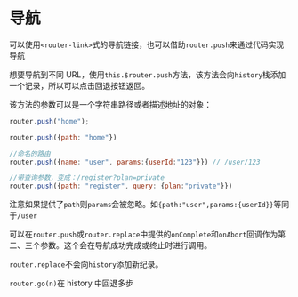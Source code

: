 # 导航

可以使用`<router-link>`式的导航链接，也可以借助`router.push`来通过代码实现导航

想要导航到不同 URL，使用`this.$router.push`方法，该方法会向`history`栈添加一个记录，所以可以点击回退按钮返回。

该方法的参数可以是一个字符串路径或者描述地址的对象：
```js
router.push("home");

router.push({path: "home"})

//命名的路由
router.push({name: "user", params:{userId:"123"}}) // /user/123

//带查询参数，变成：/register?plan=private
router.push({path: "register", query: {plan:"private"}})
```

注意如果提供了`path`则`params`会被忽略。如`{path:"user",params:{userId}}`等同于`/user`

可以在`router.push`或`router.replace`中提供的`onComplete`和`onAbort`回调作为第二、三个参数。这个会在导航成功完成或终止时进行调用。

`router.replace`不会向`history`添加新纪录。

`router.go(n)`在 history 中回退多步



